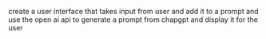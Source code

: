 create a user interface that takes input from user and add it to a prompt and use the open ai api to generate a prompt from chapgpt and display it for the user
